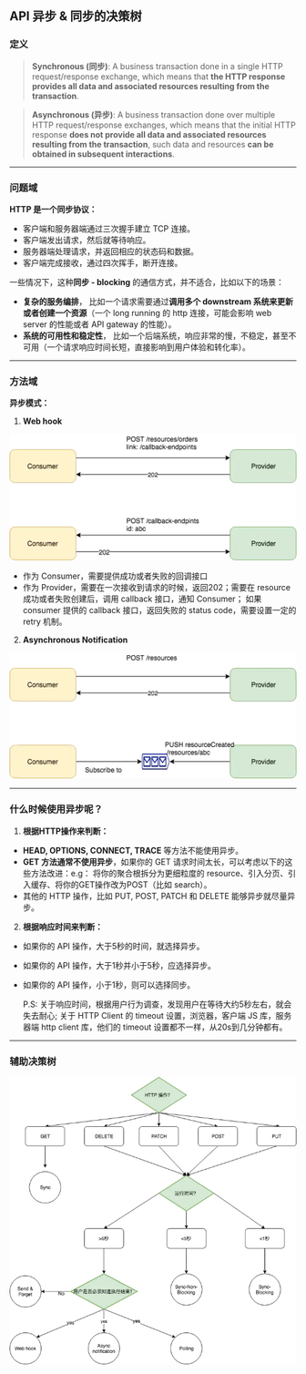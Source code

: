 ## **API 异步 & 同步的决策树**

### **定义**

> **Synchronous (同步)**: A business transaction done in a single HTTP request/response exchange, which means that **the HTTP response provides all data and associated resources resulting from the transaction**.

> **Asynchronous (异步)**: A business transaction done over multiple HTTP request/response exchanges, which means that the initial HTTP response **does not provide all data and associated resources resulting from the transaction**, such data and resources **can be obtained in subsequent interactions**.

---

### **问题域**

**HTTP 是一个同步协议：**

- 客户端和服务器端通过三次握手建立 TCP 连接。
- 客户端发出请求，然后就等待响应。
- 服务器端处理请求，并返回相应的状态码和数据。
- 客户端完成接收，通过四次挥手，断开连接。

一些情况下，这种**同步 - blocking** 的通信方式，并不适合，比如以下的场景：

- **复杂的服务编排**， 比如一个请求需要通过**调用多个 downstream 系统来更新或者创建一个资源**（一个 long running 的 http 连接，可能会影响 web server 的性能或者 API gateway 的性能）。
- **系统的可用性和稳定性**， 比如一个后端系统，响应非常的慢，不稳定，甚至不可用（一个请求响应时间长短，直接影响到用户体验和转化率）。

---

### **方法域**

**异步模式：**

1. **Web hook**

![orchestration and choreography](./images/web-hook.webp)

- 作为 Consumer，需要提供成功或者失败的回调接口
- 作为 Provider，需要在一次接收到请求的时候，返回202；需要在 resource 成功或者失败创建后，调用 callback 接口，通知 Consumer； 如果 consumer 提供的 callback 接口，返回失败的 status code，需要设置一定的 retry 机制。

2. **Asynchronous Notification**

![orchestration and choreography](./images/async-notification.webp)

---

### **什么时候使用异步呢？**

1. **根据HTTP操作来判断：**

- **HEAD, OPTIONS, CONNECT, TRACE** 等方法不能使用异步。
- **GET 方法通常不使用异步**，如果你的 GET 请求时间太长，可以考虑以下的这些方法改进：e.g： 将你的聚合根拆分为更细粒度的 resource、引入分页、引入缓存、将你的GET操作改为POST（比如 search）。
- 其他的 HTTP 操作，比如 PUT, POST, PATCH 和 DELETE 能够异步就尽量异步。

2. **根据响应时间来判断：**

- 如果你的 API 操作，大于5秒的时间，就选择异步。
- 如果你的 API 操作，大于1秒并小于5秒，应选择异步。
- 如果你的 API 操作，小于1秒，则可以选择同步。  

    P.S: 关于响应时间，根据用户行为调查，发现用户在等待大约5秒左右，就会失去耐心; 关于 HTTP Client 的 timeout 设置，浏览器，客户端 JS 库，服务器端 http client 库，他们的 timeout 设置都不一样，从20s到几分钟都有。

---

### **辅助决策树**

![orchestration and choreography](./images/Sync-Async-decision-tree.webp)
